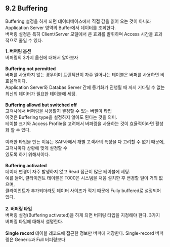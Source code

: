 ## 9.2 Buffering
Buffering 설정을 하게 되면 데이터베이스에서 직접 값을 읽어 오는 것이 아니라 Application Server 영역의 Buffer에서 데이터를 조회한다. <br>
버퍼링 설정은 특히 Client/Server 모델에서 큰 효과를 발휘하며 Access 시간을 효과적으로 줄일 수 있다.

**1. 버퍼링 옵션** <br>
버퍼링의 3가지 옵션에 대해서 알아보자 <br> <br>
**Buffering not permitted** <br>
버퍼를 사용하지 않는 경우이며 트랜잭션이 자주 일어나는 테이블은 버퍼를 사용하면 비효율적이다. <br>
Application Server와 Databas Server 간에 동기화가 진행될 때 까지 기다릴 수 없는 최신의 데이터가 필요한 테이블에 세팅. <br> <br>
**Buffering allowd but switched off** <br>
고객사에서 버퍼링을 사용할지 결정할 수 있는 버펄이 타입 <br>
이것은 Buffering type을 설정하지 않아도 된다는 것을 의미. <br>
테이블 크기와 Access Profile을 고려해서 버퍼링을 사용하는 것이 효율적이라면 활성화 할 수 있다. <br> <br>
이러한 타입을 만든 이유는 SAP사에서 개별 고객사의 특성을 다 고려할 수 없기 때문에, 고객사마다 상황에 맞게 설정할 수 <br> 있도록 하기 위해서이다. <br><br>
**Buffering activated** <br>
데이터 변경이 자주 발생하지 않고 Read 접근이 많은 테이블에 세팅. <br>
예를 들어, 클라이언트 테이블은 T000은 시스템을 처음 설치한 후 변경할 일이 거의 없으며, <br>
클라이언트가 추가되더라도 데이터 사이즈가 적기 때문에 Fully buffered로 설정되어 있다. <br><br>
**2. 버퍼링 타입** <br>
버퍼링 설정(Buffering activated)을 하게 되면 버퍼링 타입을 지정해야 한다. 3가지 버퍼링 타입에 대해서 설명한다. <br><br>
**Single record**
테이블 레코드에 접근한 정보만 버퍼에 저장한다. Single-record 버퍼링은 Generic과 Full 버퍼링보다